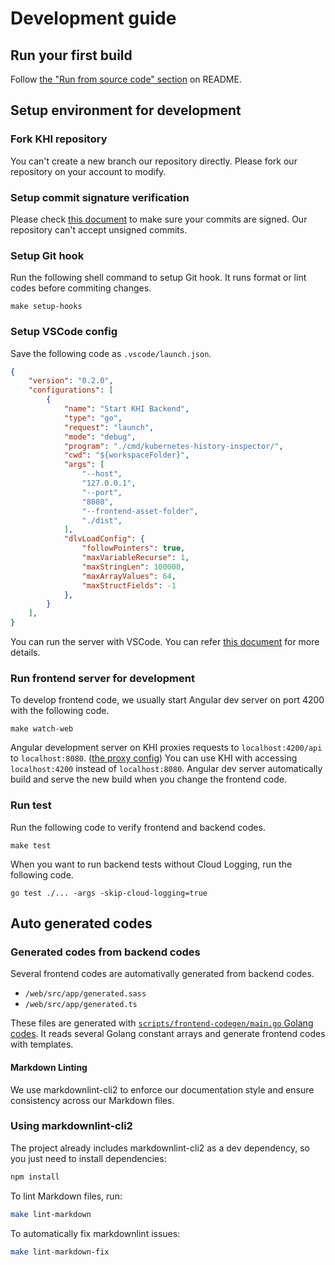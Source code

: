 # Development guide

## Run your first build

Follow [the "Run from source code" section](../../README.md#run-from-source-code) on README.

## Setup environment for development

### Fork KHI repository

You can't create a new branch our repository directly. Please fork our repository on your account to modify.

### Setup commit signature verification

Please check [this document](https://docs.github.com/en/authentication/managing-commit-signature-verification) to make sure your commits are signed.
Our repository can't accept unsigned commits.

### Setup Git hook

Run the following shell command to setup Git hook. It runs format or lint codes before commiting changes.

```shell
make setup-hooks
```

### Setup VSCode config

Save the following code as `.vscode/launch.json`.

```json
{
    "version": "0.2.0",
    "configurations": [
        {
            "name": "Start KHI Backend",
            "type": "go",
            "request": "launch",
            "mode": "debug",
            "program": "./cmd/kubernetes-history-inspector/",
            "cwd": "${workspaceFolder}",
            "args": [
                "--host",
                "127.0.0.1",
                "--port",
                "8080",
                "--frontend-asset-folder",
                "./dist",
            ],
            "dlvLoadConfig": {
                "followPointers": true,
                "maxVariableRecurse": 1,
                "maxStringLen": 100000,
                "maxArrayValues": 64,
                "maxStructFields": -1
            },
        }
    ], 
}
```

You can run the server with VSCode. You can refer [this document](https://code.visualstudio.com/docs/languages/go) for more details.

### Run frontend server for development

To develop frontend code, we usually start Angular dev server on port 4200 with the following code.

```shell
make watch-web
```

Angular development server on KHI proxies requests to `localhost:4200/api` to `localhost:8080`. ([the proxy config](../../web/proxy.conf.mjs))
You can use KHI with accessing `localhost:4200` instead of `localhost:8080`. Angular dev server automatically build and serve the new build when you change the frontend code.

### Run test

Run the following code to verify frontend and backend codes.

```shell
make test
```

When you want to run backend tests without Cloud Logging, run the following code.

```shell
go test ./... -args -skip-cloud-logging=true
```

## Auto generated codes

### Generated codes from backend codes

Several frontend codes are automativally generated from backend codes.

* `/web/src/app/generated.sass`
* `/web/src/app/generated.ts`

These files are generated with [`scripts/frontend-codegen/main.go` Golang codes](../../scripts/frontend-codegen/main.go). It reads several Golang constant arrays and generate frontend codes with templates.

#### Markdown Linting

We use markdownlint-cli2 to enforce our documentation style and ensure consistency across our Markdown files.

### Using markdownlint-cli2

The project already includes markdownlint-cli2 as a dev dependency, so you just need to install dependencies:
```bash
npm install
```

To lint Markdown files, run:

```bash
make lint-markdown
```

To automatically fix markdownlint issues:
```bash
make lint-markdown-fix
```
